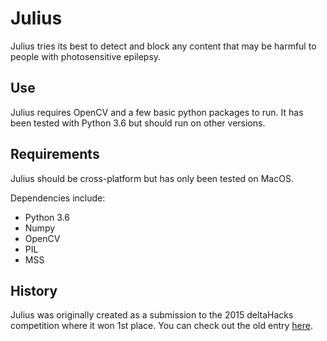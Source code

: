 # Julius
Julius tries its best to detect and block any content that may be harmful to people with photosensitive epilepsy.

## Use
Julius requires OpenCV and a few basic python packages to run. It has been tested with Python 3.6 but should run on other versions.

## Requirements
Julius should be cross-platform but has only been tested on MacOS.

Dependencies include:
* Python 3.6
* Numpy
* OpenCV
* PIL
* MSS

## History
Julius was originally created as a submission to the 2015 deltaHacks competition where it won 1st place. 
You can check out the old entry [here](http://deltahacks.challengepost.com/submissions/33000-project-julius).
